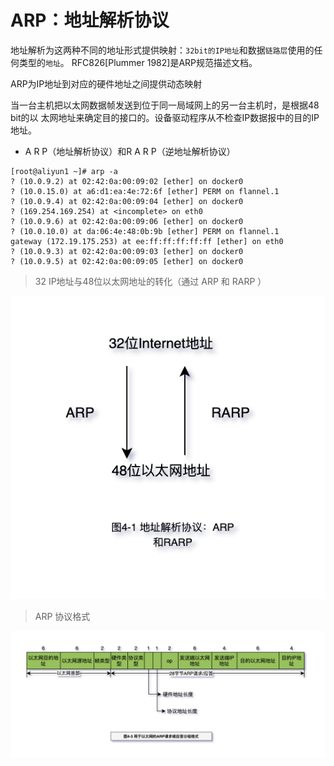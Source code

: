 # ARP：地址解析协议

地址解析为这两种不同的地址形式提供映射：`32bit的IP地址`和数据`链路层`使用的任何类型的`地址`。
RFC826[Plummer 1982]是ARP规范描述文档。

ARP为IP地址到对应的硬件地址之间提供动态映射

当一台主机把以太网数据帧发送到位于同一局域网上的另一台主机时，是根据48 bit的以
太网地址来确定目的接口的。设备驱动程序从不检查IP数据报中的目的IP地址。

- A R P（地址解析协议）和R A R P（逆地址解析协议）

```log
[root@aliyun1 ~]# arp -a
? (10.0.9.2) at 02:42:0a:00:09:02 [ether] on docker0
? (10.0.15.0) at a6:d1:ea:4e:72:6f [ether] PERM on flannel.1
? (10.0.9.4) at 02:42:0a:00:09:04 [ether] on docker0
? (169.254.169.254) at <incomplete> on eth0
? (10.0.9.6) at 02:42:0a:00:09:06 [ether] on docker0
? (10.0.10.0) at da:06:4e:48:0b:9b [ether] PERM on flannel.1
gateway (172.19.175.253) at ee:ff:ff:ff:ff:ff [ether] on eth0
? (10.0.9.3) at 02:42:0a:00:09:03 [ether] on docker0
? (10.0.9.5) at 02:42:0a:00:09:05 [ether] on docker0
```

> 32 IP地址与48位以太网地址的转化（通过 ARP 和 RARP ）

![TCP-IP-4-1.png](./images/TCP-IP-4-1.png)

> ARP 协议格式

![TCP-IP-4-3.png](./images/TCP-IP-4-3.png)
